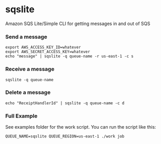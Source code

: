 sqslite
=======

Amazon SQS Lite/Simple CLI for getting messages in and out of SQS

### Send a message

```
export AWS_ACCESS_KEY_ID=whatever
export AWS_SECRET_ACCESS_KEY=whatever
echo "message" | sqslite -q queue-name -r us-east-1 -c s
```

### Receive a message

```
sqslite -q queue-name
```

### Delete a message
```
echo "ReceiptHandlerId" | sqslite -q queue-name -c d
```

### Full Example

See examples folder for the work script. You can run the script like this:

```
QUEUE_NAME=sqslite QUEUE_REGION=us-east-1 ./work job
```